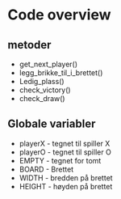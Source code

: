 # Code overview

## metoder
* get_next_player()
* legg_brikke_til_i_brettet()
* Ledig_plass()
* check_victory()
* check_draw()

## Globale variabler
* playerX - tegnet til spiller X
* playerO - tegnet til spiller O
* EMPTY - tegnet for tomt
* BOARD - Brettet
* WIDTH - bredden på brettet
* HEIGHT - høyden på brettet